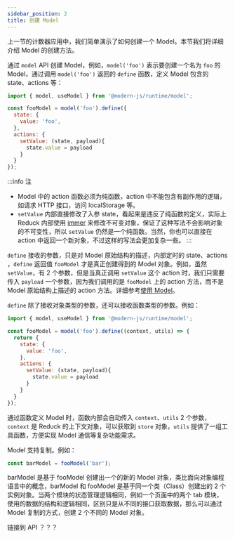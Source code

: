 ```yaml
---
sidebar_position: 2
title: 创建 Model
---
```


上一节的计数器应用中，我们简单演示了如何创建一个 Model。本节我们将详细介绍 Model 的创建方法。

通过 `model` API 创建 Model，例如，`model('foo')` 表示要创建一个名为 `foo` 的 Model，通过调用 `model('foo')` 返回的 `define` 函数，定义 Model 包含的 state、actions 等：

``` js
import { model, useModel } from '@modern-js/runtime/model';

const fooModel = model('foo').define({
  state: {
    value: 'foo',
  },
  actions: {
    setValue: (state, payload){
      state.value = payload
    }
  }
});
```

:::info 注
- Model 中的 action 函数必须为纯函数，action 中不能包含有副作用的逻辑，如请求 HTTP 接口，访问 localStorage 等。
- `setValue` 内部直接修改了入参 state，看起来是违反了纯函数的定义，实际上 Reduck 内部使用 [immer](https://github.com/immerjs/immer) 来修改不可变对象，保证了这种写法不会影响对象的不可变性，所以 `setValue` 仍然是一个纯函数。当然，你也可以直接在 action 中返回一个新对象，不过这样的写法会更加复杂一些。
:::

`define` 接收的参数，只是对 Model 原始结构的描述，内部定时的 state、actions ，`define` 返回值 `fooModel` 才是真正创建得到的 Model 对象。例如，虽然 `setValue`，有 2 个参数，但是当真正调用 `setValue` 这个 action 时，我们只需要传入 `payload` 一个参数，因为我们调用的是 `fooModel` 上的 action 方法，而不是 Model 原始结构上描述的 action 方法。详细参考[使用 Model](/docs/guides/features/model/use-model)。

`define` 除了接收对象类型的参数，还可以接收函数类型的参数。例如：

``` js
import { model, useModel } from '@modern-js/runtime/model';

const fooModel = model('foo').define((context, utils) => {
  return {
    state: {
      value: 'foo',
    },
    actions: {
      setValue: (state, payload){
        state.value = payload
      }
    }
  }
});
```

通过函数定义 Model 时，函数内部会自动传入 `context`、`utils` 2 个参数，`context` 是 Reduck 的上下文对象，可以获取到 `store` 对象，`utils` 提供了一组工具函数，方便实现 Model 通信等复杂功能需求。


Model 支持复制。例如：

``` ts
const barModel = fooModel('bar');
```

barModel 是基于 fooModel 创建出一个的新的 Model 对象，类比面向对象编程语言中的概念，barModel 和 fooModel 是基于同一个类（Class）创建出的 2 个实例对象。当两个模块的状态管理逻辑相同，例如一个页面中的两个 tab 模块，使用的数据的结构和逻辑相同，区别只是从不同的接口获取数据，那么可以通过 Model 复制的方式，创建 2 个不同的 Model 对象。


链接到 API ？？？


